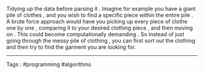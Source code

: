 Tidying up the data before parsing it . Imagine for example you have a giant pile of clothes , and you wish to find a specific piece within the entire pile . A brute force approach would have you picking up every piece of clothe one by one , comparing it to your desired clothing piece , and then moving on . This could become computationally demanding . So instead of just going through the messy pile of clothing , you can first sort out the clothing and then try to find the garment you are looking for. 

___

Tags : #programming #algorithms 